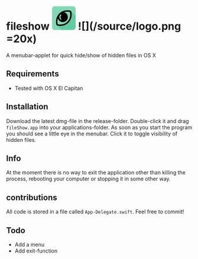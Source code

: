 # fileshow ![alt tag](/source/64x64.png) ![](/source/logo.png =20x)
A menubar-applet for quick hide/show of hidden files in OS X

## Requirements
 - Tested with OS X El Capitan

## Installation
  Download the latest dmg-file in the release-folder. Double-click it and drag `fileShow.app` into your applications-folder.
  As soon as you start the program you should see a little eye in the menubar. Click it to toggle visibility of hidden files.
  
## Info
At the moment there is no way to exit the application other than killing the process, rebooting your computer or stopping it in some other way.

## contributions
All code is stored in a file called `App-Delegate.swift`. Feel free to commit!

## Todo
  - Add a menu
  - Add exit-function
